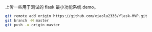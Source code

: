 上传一些用于测试的 flask 最小功能系统 demo。

```bash
git remote add origin https://github.com/xiaolu2333/flask-MVP.git
git branch -M master
git push -u origin master
```
